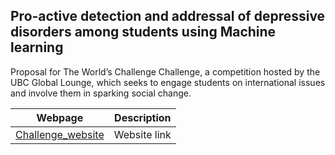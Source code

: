 ##  Pro-active detection and addressal of depressive disorders among students using Machine learning


Proposal for The World’s Challenge Challenge, a competition hosted by the UBC Global Lounge, which seeks to engage students on international issues and involve them in sparking social change.


| Webpage   | Description  |
|---|---|
|[Challenge_website](https://students.ubc.ca/about-student-services/simon-k-y-lee-global-lounge-resource-centre/worlds-challenge-challenge)| Website link  |
